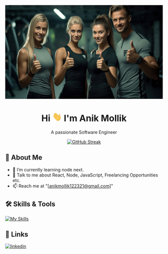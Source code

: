 <div align="center">
 <img src="./image/slider1.jpg" alt="Cover Photo" width="100%" height="300px">

# Hi <img src="hi.gif" alt="Cover Photo" width="30" height="30px"> I'm Anik Mollik
A passionate Software Engineer

[![GitHub Streak](https://github-readme-streak-stats.herokuapp.com?user=anikmk&theme=dark&hide_border=true)](https://git.io/streak-stats)
</div>

## 🚀 About Me
- 🌱 I’m currently learning node next.
- 💬 Talk to me about React, Node, JavaScript, Freelancing Opportunities etc.
- 📫 Reach me at "[anikmollik122321@gmail.com]"


## 🛠 Skills & Tools
[![My Skills](https://skillicons.dev/icons?i=js,html,css,nodejs,bootstrap,tailwind)](https://skillicons.dev)


## 🔗 Links

[![linkedin](https://img.shields.io/badge/linkedin-0A66C2?style=for-the-badge&logo=linkedin&logoColor=white)](https://www.linkedin.com/in/anik-mollik-5bb195252/)


